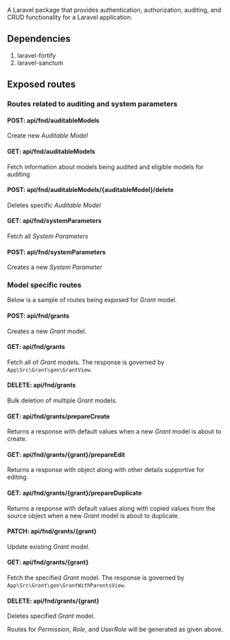 A Laravel package that provides authentication, authorization, auditing, and CRUD functionality for a Laravel application.

## Dependencies

1. laravel-fortify
2. laravel-sanctum

## Exposed routes
### Routes related to auditing and system parameters
#### POST: api/fnd/auditableModels
Create new _Auditable Model_


#### GET: api/fnd/auditableModels
Fetch information about models being audited and eligible models for auditing

#### POST: api/fnd/auditableModels/{auditableModel}/delete
Deletes specific _Auditable Model_

#### GET: api/fnd/systemParameters
Fetch all _System Parameters_

#### POST: api/fnd/systemParameters
Creates a new _System Parameter_

### Model specific routes
Below is a sample of routes being exposed for _Grant_ model.
#### POST: api/fnd/grants
Creates a new _Grant_ model.

#### GET: api/fnd/grants
Fetch all of _Grant_ models. The response is governed by `App\Src\Grant\gen\GrantView`.

#### DELETE: api/fnd/grants
Bulk deletion of multiple _Grant_ models.

#### GET: api/fnd/grants/prepareCreate
Returns a response with default values when a new _Grant_ model is about to create.

#### GET: api/fnd/grants/{grant}/prepareEdit
Returns a response with object along with other details supportive for editing.

#### GET: api/fnd/grants/{grant}/prepareDuplicate
Returns a response with default values along with copied values from the source object when a new _Grant_ model is about to duplicate.

#### PATCH: api/fnd/grants/{grant}
Update existing _Grant_ model.

#### GET: api/fnd/grants/{grant}
Fetch the specified _Grant_ model. The response is governed by `App\Src\Grant\gen\GrantWithParentsView`.

#### DELETE: api/fnd/grants/{grant}
Deletes specified _Grant_ model.

Routes for _Permission_, _Role_, and _UserRole_ will be generated as given above.
